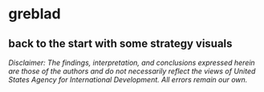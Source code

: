 # greblad
back to the start with some strategy visuals
---

*Disclaimer: The findings, interpretation, and conclusions expressed herein are those of the authors and do not necessarily reflect the views of United States Agency for International Development. All errors remain our own.*